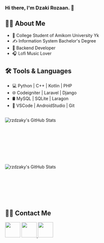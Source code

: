 ### Hi there, I'm Dzaki Rozaan. 👋


## 👨‍💼 About Me

- 🏫 College Student of Amikom University Yk
- ✍️ Information System Bachelor's Degree
- 💼 Backend Developer
- 🎧 Lofi Music Lover 

## 🛠 Tools & Languages
- 💻   Python | C++ | Kotlin | PHP
- 🌐   Codeigniter | Laravel | Django
- 🛢    MySQL | SQLite | Laragon 
- 🔧   VSCode | AndroidStudio | Git 

<br />

  <img align="left" alt="rzdzaky's GitHub Stats" src="https://github-readme-stats.vercel.app/api?username=rzdzaky&show_icons=true&theme=midnight-purple" />

<br />
<br />
<br />
<br />
<br />
<br />
<br />
<br />
<br />

  <img align="left" alt="rzdzaky's GitHub Stats" src="https://github-readme-stats.vercel.app/api/top-langs/?username=rzdzaky&layout=compact&theme=midnight-purple" src="https://github.com/rzdzaky/github-readme-stats&theme=midnight-purple "/>

<br />
<br />
<br />
<br />
<br />
<br />
<br />

## 🤝🏻 Contact Me
<p align="left">  
  <a href="https://www.twitter.com/rzdzaky/" target="_blank"><img src="https://img.icons8.com/fluency/48/000000/twitter.png" width="50"/></a>  
  <a href="https://www.instagram.com/rzdzaky/" target="_blank"><img src="https://img.icons8.com/color/48/000000/instagram-new.png" width="50"/>
  <a href="mailto:dzakyrz25@gmail.com" target="_blank"><img src="https://img.icons8.com/color/48/000000/gmail-new.png" width="50"/></a>
</p>

